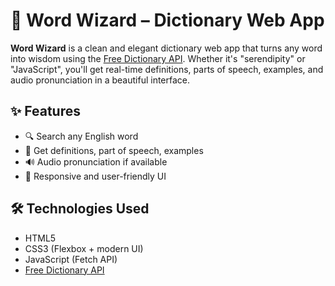 # 📘 Word Wizard – Dictionary Web App

**Word Wizard** is a clean and elegant dictionary web app that turns any word into wisdom using the [Free Dictionary API](https://dictionaryapi.dev/). Whether it's "serendipity" or "JavaScript", you'll get real-time definitions, parts of speech, examples, and audio pronunciation in a beautiful interface.


## ✨ Features
- 🔍 Search any English word
- 📖 Get definitions, part of speech, examples
- 🔊 Audio pronunciation if available
- 📱 Responsive and user-friendly UI

## 🛠️ Technologies Used
- HTML5
- CSS3 (Flexbox + modern UI)
- JavaScript (Fetch API)
- [Free Dictionary API](https://dictionaryapi.dev/)

